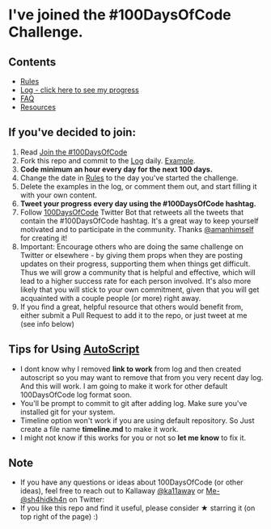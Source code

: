 # I've joined the #100DaysOfCode Challenge.

## Contents
* [Rules](rules.md)
* [Log - click here to see my progress](log.md)
* [FAQ](FAQ.md)
* [Resources](resources.md)

## If you've decided to join:
1. Read [Join the #100DaysOfCode](https://medium.freecodecamp.com/join-the-100daysofcode-556ddb4579e4)
2. Fork this repo and commit to the [Log](log.md) daily. [Example](https://github.com/Kallaway/100-days-kallaway-log).
3. **Code minimum an hour every day for the next 100 days.**
4. Change the date in [Rules](rules.md) to the day you've started the challenge.
5. Delete the examples in the log, or comment them out, and start filling it with your own content.
6. **Tweet your progress every day using the #100DaysOfCode hashtag.**
7. Follow [100DaysOfCode](https://twitter.com/_100DaysOfCode) Twitter Bot that retweets all the tweets that contain the #100DaysOfCode hashtag. It's a great way to keep yourself motivated and to participate in the community. Thanks [@amanhimself](https://twitter.com/amanhimself) for creating it!
8. Important: Encourage others who are doing the same challenge on Twitter or elsewhere - by giving them props when they are posting updates on their progress, supporting them when things get difficult. Thus we will grow a community that is helpful and effective, which will lead to a higher success rate for each person involved. It's also more likely that you will stick to your own commitment, given that you will get acquainted with a couple people (or more) right away.
9. If you find a great, helpful resource that others would benefit from, either submit a Pull Request to add it to the repo, or just tweet at me (see info below)

## Tips for Using [AutoScript](https://github.com/shahidkh4n/100-days-of-code/blob/master/100daysOfCode.py)
* I dont know why I removed **link to work** from log and then created autoscript so you may want to remove that from you very recent day log. And this will work. I am going to make it work for other default 100DaysOfCode log format soon.
* You'll be prompt to commit to git after adding log. Make sure you've installed git for your system.
* Timeline option won't work if you are using default repository. So Just create a file name **timeline.md** to make it work.
* I might not know if this works for you or not so **let me know** to fix it.

## Note
* If you have any questions or ideas about 100DaysOfCode (or other ideas), feel free to reach out to Kallaway [@ka11away](https://twitter.com/ka11away) or [Me-@sh4hidkh4n](https://twitter.com/sh4hidkh4n) on Twitter: 
* If you like this repo and find it useful, please consider &#9733; starring it (on top right of the page) :)
